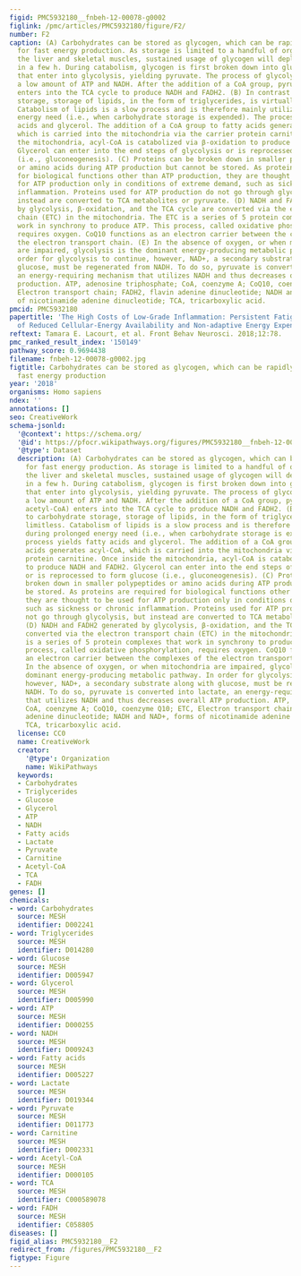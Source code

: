```yaml
---
figid: PMC5932180__fnbeh-12-00078-g0002
figlink: /pmc/articles/PMC5932180/figure/F2/
number: F2
caption: (A) Carbohydrates can be stored as glycogen, which can be rapidly utilized
  for fast energy production. As storage is limited to a handful of organs, mainly
  the liver and skeletal muscles, sustained usage of glycogen will deplete stores
  in a few h. During catabolism, glycogen is first broken down into glucose molecules
  that enter into glycolysis, yielding pyruvate. The process of glycolysis yields
  a low amount of ATP and NADH. After the addition of a CoA group, pyruvate (now acetyl-CoA)
  enters into the TCA cycle to produce NADH and FADH2. (B) In contrast to carbohydrate
  storage, storage of lipids, in the form of triglycerides, is virtually limitless.
  Catabolism of lipids is a slow process and is therefore mainly utilized during prolonged
  energy need (i.e., when carbohydrate storage is expended). The process yields fatty
  acids and glycerol. The addition of a CoA group to fatty acids generates acyl-CoA,
  which is carried into the mitochondria via the carrier protein carnitine. Once inside
  the mitochondria, acyl-CoA is catabolized via β-oxidation to produce NADH and FADH2.
  Glycerol can enter into the end steps of glycolysis or is reprocessed to form glucose
  (i.e., gluconeogenesis). (C) Proteins can be broken down in smaller polypeptides
  or amino acids during ATP production but cannot be stored. As proteins are required
  for biological functions other than ATP production, they are thought to be used
  for ATP production only in conditions of extreme demand, such as sickness or chronic
  inflammation. Proteins used for ATP production do not go through glycolysis, but
  instead are converted to TCA metabolites or pyruvate. (D) NADH and FADH2 generated
  by glycolysis, β-oxidation, and the TCA cycle are converted via the electron transport
  chain (ETC) in the mitochondria. The ETC is a series of 5 protein complexes that
  work in synchrony to produce ATP. This process, called oxidative phosphorylation,
  requires oxygen. CoQ10 functions as an electron carrier between the complexes of
  the electron transport chain. (E) In the absence of oxygen, or when mitochondria
  are impaired, glycolysis is the dominant energy-producing metabolic pathway. In
  order for glycolysis to continue, however, NAD+, a secondary substrate along with
  glucose, must be regenerated from NADH. To do so, pyruvate is converted into lactate,
  an energy-requiring mechanism that utilizes NADH and thus decreases overall ATP
  production. ATP, adenosine triphosphate; CoA, coenzyme A; CoQ10, coenzyme Q10; ETC,
  Electron transport chain; FADH2, flavin adenine dinucleotide; NADH and NAD+, forms
  of nicotinamide adenine dinucleotide; TCA, tricarboxylic acid.
pmcid: PMC5932180
papertitle: 'The High Costs of Low-Grade Inflammation: Persistent Fatigue as a Consequence
  of Reduced Cellular-Energy Availability and Non-adaptive Energy Expenditure.'
reftext: Tamara E. Lacourt, et al. Front Behav Neurosci. 2018;12:78.
pmc_ranked_result_index: '150149'
pathway_score: 0.9694438
filename: fnbeh-12-00078-g0002.jpg
figtitle: Carbohydrates can be stored as glycogen, which can be rapidly utilized for
  fast energy production
year: '2018'
organisms: Homo sapiens
ndex: ''
annotations: []
seo: CreativeWork
schema-jsonld:
  '@context': https://schema.org/
  '@id': https://pfocr.wikipathways.org/figures/PMC5932180__fnbeh-12-00078-g0002.html
  '@type': Dataset
  description: (A) Carbohydrates can be stored as glycogen, which can be rapidly utilized
    for fast energy production. As storage is limited to a handful of organs, mainly
    the liver and skeletal muscles, sustained usage of glycogen will deplete stores
    in a few h. During catabolism, glycogen is first broken down into glucose molecules
    that enter into glycolysis, yielding pyruvate. The process of glycolysis yields
    a low amount of ATP and NADH. After the addition of a CoA group, pyruvate (now
    acetyl-CoA) enters into the TCA cycle to produce NADH and FADH2. (B) In contrast
    to carbohydrate storage, storage of lipids, in the form of triglycerides, is virtually
    limitless. Catabolism of lipids is a slow process and is therefore mainly utilized
    during prolonged energy need (i.e., when carbohydrate storage is expended). The
    process yields fatty acids and glycerol. The addition of a CoA group to fatty
    acids generates acyl-CoA, which is carried into the mitochondria via the carrier
    protein carnitine. Once inside the mitochondria, acyl-CoA is catabolized via β-oxidation
    to produce NADH and FADH2. Glycerol can enter into the end steps of glycolysis
    or is reprocessed to form glucose (i.e., gluconeogenesis). (C) Proteins can be
    broken down in smaller polypeptides or amino acids during ATP production but cannot
    be stored. As proteins are required for biological functions other than ATP production,
    they are thought to be used for ATP production only in conditions of extreme demand,
    such as sickness or chronic inflammation. Proteins used for ATP production do
    not go through glycolysis, but instead are converted to TCA metabolites or pyruvate.
    (D) NADH and FADH2 generated by glycolysis, β-oxidation, and the TCA cycle are
    converted via the electron transport chain (ETC) in the mitochondria. The ETC
    is a series of 5 protein complexes that work in synchrony to produce ATP. This
    process, called oxidative phosphorylation, requires oxygen. CoQ10 functions as
    an electron carrier between the complexes of the electron transport chain. (E)
    In the absence of oxygen, or when mitochondria are impaired, glycolysis is the
    dominant energy-producing metabolic pathway. In order for glycolysis to continue,
    however, NAD+, a secondary substrate along with glucose, must be regenerated from
    NADH. To do so, pyruvate is converted into lactate, an energy-requiring mechanism
    that utilizes NADH and thus decreases overall ATP production. ATP, adenosine triphosphate;
    CoA, coenzyme A; CoQ10, coenzyme Q10; ETC, Electron transport chain; FADH2, flavin
    adenine dinucleotide; NADH and NAD+, forms of nicotinamide adenine dinucleotide;
    TCA, tricarboxylic acid.
  license: CC0
  name: CreativeWork
  creator:
    '@type': Organization
    name: WikiPathways
  keywords:
  - Carbohydrates
  - Triglycerides
  - Glucose
  - Glycerol
  - ATP
  - NADH
  - Fatty acids
  - Lactate
  - Pyruvate
  - Carnitine
  - Acetyl-CoA
  - TCA
  - FADH
genes: []
chemicals:
- word: Carbohydrates
  source: MESH
  identifier: D002241
- word: Triglycerides
  source: MESH
  identifier: D014280
- word: Glucose
  source: MESH
  identifier: D005947
- word: Glycerol
  source: MESH
  identifier: D005990
- word: ATP
  source: MESH
  identifier: D000255
- word: NADH
  source: MESH
  identifier: D009243
- word: Fatty acids
  source: MESH
  identifier: D005227
- word: Lactate
  source: MESH
  identifier: D019344
- word: Pyruvate
  source: MESH
  identifier: D011773
- word: Carnitine
  source: MESH
  identifier: D002331
- word: Acetyl-CoA
  source: MESH
  identifier: D000105
- word: TCA
  source: MESH
  identifier: C000589078
- word: FADH
  source: MESH
  identifier: C058805
diseases: []
figid_alias: PMC5932180__F2
redirect_from: /figures/PMC5932180__F2
figtype: Figure
---
```

